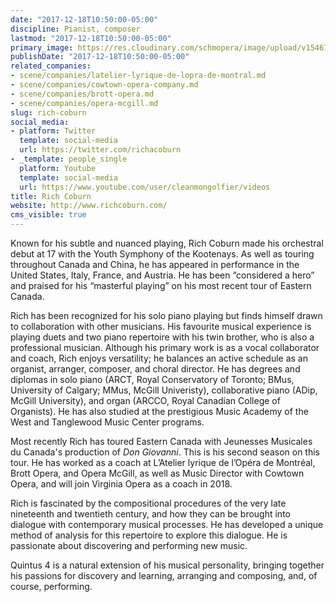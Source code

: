 ```yaml
---
date: "2017-12-18T10:50:00-05:00"
discipline: Pianist, composer
lastmod: "2017-12-18T10:50:00-05:00"
primary_image: https://res.cloudinary.com/schmopera/image/upload/v1546738613/media/2019/01/RichCoburn.jpg
publishDate: "2017-12-18T10:50:00-05:00"
related_companies:
- scene/companies/latelier-lyrique-de-lopra-de-montral.md
- scene/companies/cowtown-opera-company.md
- scene/companies/brott-opera.md
- scene/companies/opera-mcgill.md
slug: rich-coburn
social_media:
- platform: Twitter
  template: social-media
  url: https://twitter.com/richacoburn
- _template: people_single
  platform: Youtube
  template: social-media
  url: https://www.youtube.com/user/cleanmongolfier/videos
title: Rich Coburn
website: http://www.richcoburn.com/
cms_visible: true
---
```

Known for his subtle and nuanced playing, Rich Coburn made his orchestral debut at 17 with the Youth Symphony of the Kootenays. As well as touring throughout Canada and China, he has appeared in performance in the United States, Italy, France, and Austria. He has been “considered a hero” and praised for his “masterful playing” on his most recent tour of Eastern Canada. 

Rich has been recognized for his solo piano playing but finds himself drawn to collaboration with other musicians. His favourite musical experience is playing duets and two piano repertoire with his twin brother, who is also a professional musician. Although his primary work is as a vocal collaborator and coach, Rich enjoys versatility; he balances an active schedule as an organist, arranger, composer, and choral director. He has degrees and diplomas in solo piano (ARCT, Royal Conservatory of Toronto; BMus, University of Calgary; MMus, McGill Univeristy), collaborative piano (ADip, McGill University), and organ (ARCCO, Royal Canadian College of Organists). He has also studied at the prestigious Music Academy of the West and Tanglewood Music Center programs. 

Most recently Rich has toured Eastern Canada with Jeunesses Musicales du Canada's production of *Don Giovanni*. This is his second season on this tour. He has worked as a coach at L’Atelier lyrique de l’Opéra de Montréal, Brott Opera, and Opera McGill, as well as Music Director with Cowtown Opera, and will join Virginia Opera as a coach in 2018. 

Rich is fascinated by the compositional procedures of the very late nineteenth and twentieth century, and how they can be brought into dialogue with contemporary musical processes.  He has developed a unique method of analysis for this repertoire to explore this dialogue. He is passionate about discovering and performing new music. 

Quintus 4 is a natural extension of his musical personality, bringing together his passions for discovery and learning, arranging and composing, and, of course, performing.